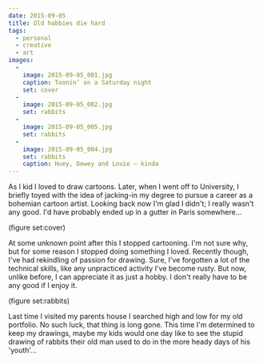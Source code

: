 ```yaml
---
date: 2015-09-05
title: Old hobbies die hard
tags:
  - personal
  - creative
  - art
images:
  -
    image: 2015-09-05_001.jpg
    caption: Toonin’ on a Saturday night
    set: cover
  -
    image: 2015-09-05_002.jpg
    set: rabbits
  -
    image: 2015-09-05_005.jpg
    set: rabbits
  -
    image: 2015-09-05_004.jpg
    set: rabbits
    caption: Huey, Dewey and Louie — kinda
---
```

As I kid I loved to draw cartoons. Later, when I went off to University, I briefly toyed with the idea of jacking-in my degree to pursue a career as a bohemian cartoon artist. Looking back now I'm glad I didn't; I really wasn't any good. I'd have probably ended up in a gutter in Paris somewhere...

(figure set:cover)

At some unknown point after this I stopped cartooning. I'm not sure why, but for some reason I stopped doing something I loved. Recently though, I've had rekindling of passion for drawing. Sure, I've forgotten a lot of the technical skills, like any unpracticed activity I've become rusty. But now, unlike before, I can appreciate it as just a hobby. I don't really have to be any good if I enjoy it.

(figure set:rabbits) 

Last time I visited my parents house I searched high and low for my old portfolio. No such luck, that thing is long gone. This time I'm determined to keep my drawings, maybe my kids would one day like to see the stupid drawing of rabbits their old man used to do in the more heady days of his 'youth'... 